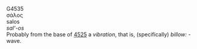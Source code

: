 <body>
  <p>G4535<br>  σάλος  <br> salos  <br><i>sal‘-os </i><br>Probably from the base of <a href="g4525.htm">4525</a>  a <i>vibration</i>, that is, (specifically) <i>billow:</i> - wave.<br></p>
 </body>